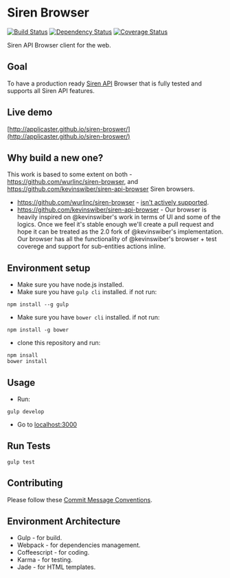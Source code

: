 # Siren Browser
[![Build Status](https://travis-ci.org/applicaster/siren-broswer.svg?branch=master)](https://travis-ci.org/applicaster/siren-broswer)
[![Dependency Status](https://david-dm.org/applicaster/siren-broswer.svg)](https://david-dm.org/applicaster/siren-broswer)
[![Coverage Status](https://img.shields.io/coveralls/applicaster/siren-broswer.svg)](https://coveralls.io/r/applicaster/siren-broswer?branch=master)

Siren API Browser client for the web.


## Goal
To have a production ready [Siren API](https://github.com/kevinswiber/siren) Browser that is fully tested and supports all Siren API features.


## Live demo

[http://applicaster.github.io/siren-broswer/](http://applicaster.github.io/siren-broswer/)

## Why build a new one?

This work is based to some extent on both - https://github.com/wurlinc/siren-browser, and https://github.com/kevinswiber/siren-api-browser Siren browsers.

* https://github.com/wurlinc/siren-browser - [isn't actively supported](https://github.com/wurlinc/siren-browser/issues/4).
* https://github.com/kevinswiber/siren-api-browser - Our browser is heavily inspired on @kevinswiber's work in terms of UI and some of the logics. Once we feel it's stable enough we'll create a pull request and hope it can be treated as the 2.0 fork of @kevinswiber's implementation. Our browser has all the functionality of @kevinswiber's browser + test coverege and support for sub-entities actions inline.

## Environment setup
* Make sure you have node.js installed.
* Make sure you have `gulp cli` installed. if not run:
```
npm install --g gulp
```
* Make sure you have `bower cli` installed. if not run:
```
npm install -g bower
```
* clone this repository and run:
```
npm insall
bower install

```


## Usage
* Run:
```
gulp develop
```
* Go to [localhost:3000](http://localhost:3000/)

## Run Tests
```
gulp test
```

## Contributing
Please follow these [Commit Message Conventions](https://github.com/camunda/camunda.org/blob/master/COMMIT_MESSAGES.md).


## Environment Architecture
* Gulp - for build.
* Webpack - for dependencies management.
* Coffeescript - for coding.
* Karma - for testing.
* Jade - for HTML templates.
